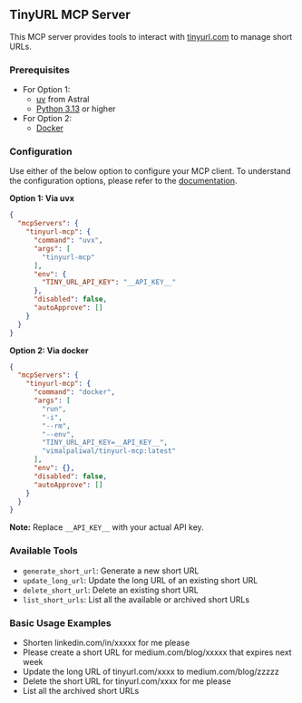 ## TinyURL MCP Server

This MCP server provides tools to interact with [tinyurl.com](https://tinyurl.com) to manage short URLs.

### Prerequisites

- For Option 1:
  - [uv](https://docs.astral.sh/uv/) from Astral
  - [Python 3.13](https://www.python.org/downloads/) or higher
- For Option 2:
  - [Docker](https://www.docker.com/)


### Configuration

Use either of the below option to configure your MCP client. To understand the configuration options, please refer to the [documentation](https://gofastmcp.com/integrations/mcp-json-configuration).

**Option 1: Via uvx**
```json
{
  "mcpServers": {
    "tinyurl-mcp": {
      "command": "uvx",
      "args": [
        "tinyurl-mcp"
      ],
      "env": {
        "TINY_URL_API_KEY": "__API_KEY__"
      },
      "disabled": false,
      "autoApprove": []
    }
  }
}
```


**Option 2: Via docker**

```json
{
  "mcpServers": {
    "tinyurl-mcp": {
      "command": "docker",
      "args": [
        "run",
        "-i",
        "--rm",
        "--env",
        "TINY_URL_API_KEY=__API_KEY__",
        "vimalpaliwal/tinyurl-mcp:latest"
      ],
      "env": {},
      "disabled": false,
      "autoApprove": []
    }
  }
}
```

**Note:** Replace `__API_KEY__` with your actual API key.


### Available Tools

- `generate_short_url`: Generate a new short URL
- `update_long_url`:  Update the long URL of an existing short URL
- `delete_short_url`: Delete an existing short URL
- `list_short_urls`: List all the available or archived short URLs

### Basic Usage Examples

- Shorten linkedin.com/in/xxxxx for me please
- Please create a short URL for medium.com/blog/xxxxx that expires next week
- Update the long URL of tinyurl.com/xxxx to medium.com/blog/zzzzz
- Delete the short URL for tinyurl.com/xxxx for me please
- List all the archived short URLs

